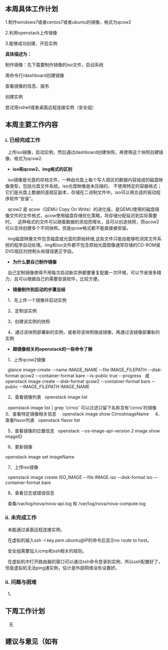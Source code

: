 ## 本周具体工作计划

1.制作windows7或者centos7或者ubuntu的镜像，格式为qcow2

2.利用openstack上传镜像

3.能够成功创建、开启实例

**具体描述为：**

制作镜像：先下载要制作镜像的iso文件，启动系统

用命令行/dashboard创建镜像

查看镜像的信息、服务

创建实例

尝试用xshell或者桌面远程连接实例（安全组）

## 本周主要工作内容

### i. 已经完成工作
   
   上传iso镜像，启动实例，然后通过dashboard创建快照，再使用这个快照创建镜像，格式为qcow2.
   
   - **iso和qcow2、img格式的区别**
   
   iso镜像是光盘的存档文件，一种由光盘上每个写入扇区的数据内容组成的磁盘映像类型，包括光盘文件系统。iso光盘映像是未压缩的，
   不使用特定的容器格式；它们是光盘上数据的逐扇区副本，存储在二进制文件中。iso可以用合适的驱动程序软件“安装”。
   
   qcow2 是 qcow（QEMU Copy On Write）的进化版，是QEMU使用的磁盘镜像文件的文件格式，qcow使用磁盘存储优化策略，将存储分配延迟到实际需要时。
   这种格式的文件可以随着数据的添加而增长，且可以创造快照，而qcow2可以支持创建多个不同快照。但是qcow格式都不能直接被安装。
   
   
   img磁盘映像文件包含磁盘或光盘的原始转储,这些文件只能由能够检测其文件系统的程序自动处理。img和iso文件都不包含原始光盘图像通常存储的CD-ROM或DVD扇区的控制头和错误更正字段。
   
   - **为什么要自己制作镜像**
   
   自己定制镜像使得不用每次启动新实例都要重复配置一次环境，可以节省很多精力，且可以根据自己的需要安装软件，比较方便。
   
   - **镜像制作到启动的步骤总结**
   
   1、先上传一个镜像并启动实例
   
   2、定制该实例
   
   3、创建该实例的快照
   
   4、通过该快照部署新的实例，或者将该快照做成镜像，再通过该镜像部署新的实例
   
   
   - **跟镜像相关的openstack的一些命令了解**
   
   1、上传qcow2镜像
   
   glance image-create --name IMAGE_NAME --file IMAGE_FILEPATH --disk-format qcow2 --container-format bare --is-public true --progress 
   或 openstack image create --disk-format qcow2 --container-format bare --public --IMAGE_FILEPATH IMAGE_NAME
   
   2、查看镜像列表
   
   openstack image list
   
   openstack image list | grep 'cirros' 可以过滤只留下名称含有'cirros'的镜像
  
   3、查看特定镜像相关信息
   
   openstack image show CirrosImageName
  
   4、查看flavor列表
   
   openstack flavor list
   
   5、查看镜像的位置信息
   
   openstack --os-image-api-version 2 image show imageID
   
   6、更新镜像
   
   openstack image set imageName
   
   7、上传iso镜像
   
   openstack image create ISO_IMAGE --file IMAGE.iso --disk-format iso --container-format bare
   
   8、查看日志或错误信息
   
   查看/var/log/nova/nova-api.log 和 /var/log/nova/nova-compute.log
   
 
### ii. 未完成工作
 
   未能通过桌面远程连接实例。
   
   在虚拟机输入ssh -i key.pem ubuntu@IP的命令后显示no route to host。
   
   安全组需要加入icmp和ssh相关的规则。
   
   在虚拟机中打开路由器的窗口可以通过ssh命令登录到实例，所以ssh配置好了，但是虚拟机无法ping通实例，估计是外部网络没有设置好。
   
### ii. 问题与困难
   
   1、
 
## 下周工作计划

    无

## 建议与意见（如有
